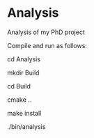 # Analysis
Analysis of my PhD project

Compile and run as follows:

cd Analysis

mkdir Build

cd Build

cmake ..

make install

./bin/analysis
